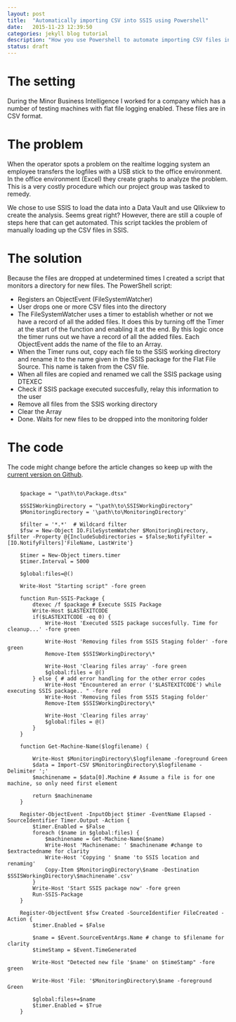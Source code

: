 ```yaml
---
layout: post
title:  "Automatically importing CSV into SSIS using Powershell"
date:   2015-11-23 12:39:50
categories: jekyll blog tutorial
description: "How you use Powershell to automate importing CSV files into SSIS"
status: draft
---
```


# The setting

During the Minor Business Intelligence I worked for a company which has a number of testing machines with flat file logging enabled. These files are in CSV format.

# The problem

When the operator spots a problem on the realtime logging system an employee transfers the logfiles with a USB stick to the office environment. In the office environment (Excel) they create graphs to analyze the problem. This is a very costly procedure which our project group was tasked to remedy. 

We chose to use SSIS to load the data into a Data Vault and use Qlikview to create the analysis. Seems great right? However, there are still a couple of steps here that can get automated. This script tackles the problem of manually loading up the CSV files in SSIS. 

# The solution

Because the files are dropped at undetermined times I created a script that monitors a directory for new files. The PowerShell script:

- Registers an ObjectEvent (FileSystemWatcher)
- User drops one or more CSV files into the directory
- The FileSystemWatcher uses a timer to establish whether or not we have a record of all the added files. It does this by turning off the Timer at the start of the function and enabling it at the end. By this logic once the timer runs out we have a record of all the added files. Each ObjectEvent adds the name of the file to an Array.
- When the Timer runs out, copy each file to the SSIS working directory and rename it to the name given in the SSIS package for the Flat File Source. This name is taken from the CSV file.
- When all files are copied and renamed we call the SSIS package using DTEXEC
- Check if SSIS package executed succesfully, relay this information to the user
- Remove all files from the SSIS working directory
- Clear the Array
- Done. Waits for new files to be dropped into the monitoring folder

# The code

The code might change before the article changes so keep up with the [current version on Github](https://github.com/midasvo/AUTOCSV2SSIS).

```

	$package = "\path\to\Package.dtsx"

	$SSISWorkingDirectory = "\path\to\SSISWorkingDirectory"
	$MonitoringDirectory = '\path\to\MonitoringDirectory'

	$filter = '*.*'  # Wildcard filter                        
	$fsw = New-Object IO.FileSystemWatcher $MonitoringDirectory, $filter -Property @{IncludeSubdirectories = $false;NotifyFilter = [IO.NotifyFilters]'FileName, LastWrite'} 

	$timer = New-Object timers.timer
	$timer.Interval = 5000

	$global:files=@()

	Write-Host "Starting script" -fore green

	function Run-SSIS-Package {
	    dtexec /f $package # Execute SSIS Package
	    Write-Host $LASTEXITCODE
	    if($LASTEXITCODE -eq 0) {
	        Write-Host 'Executed SSIS package succesfully. Time for cleanup...' -fore green

	        Write-Host 'Removing files from SSIS Staging folder' -fore green
	        Remove-Item $SSISWorkingDirectory\*
	        
	        Write-Host 'Clearing files array' -fore green
	        $global:files = @()
	    } else { # add error handling for the other error codes
	        Write-Host "Encountered an error ('$LASTEXITCODE') while executing SSIS package.. " -fore red
	        Write-Host 'Removing files from SSIS Staging folder'
	        Remove-Item $SSISWorkingDirectory\*
	        
	        Write-Host 'Clearing files array'
	        $global:files = @()
	    }
	}

	function Get-Machine-Name($logfilename) {

	    Write-Host $MonitoringDirectory\$logfilename -foreground Green
	    $data = Import-CSV $MonitoringDirectory\$logfilename -Delimiter ';'
	    $machinename = $data[0].Machine # Assume a file is for one machine, so only need first element

	    return $machinename
	}

	Register-ObjectEvent -InputObject $timer -EventName Elapsed -SourceIdentifier Timer.Output -Action {
	    $timer.Enabled = $False
	    foreach ($name in $global:files) {
	        $machinename = Get-Machine-Name($name)
	        Write-Host 'Machinename: ' $machinename #change to $extractedname for clarity
	        Write-Host 'Copying ' $name 'to SSIS location and renaming'
	        Copy-Item $MonitoringDirectory\$name -Destination $SSISWorkingDirectory\$machinename'.csv'
	    }
	    Write-Host 'Start SSIS package now' -fore green
	    Run-SSIS-Package
	}

	Register-ObjectEvent $fsw Created -SourceIdentifier FileCreated -Action { 
	    $timer.Enabled = $False

	    $name = $Event.SourceEventArgs.Name # change to $filename for clarity
	    $timeStamp = $Event.TimeGenerated 

	    Write-Host "Detected new file '$name' on $timeStamp" -fore green 

	    Write-Host 'File: '$MonitoringDirectory\$name -foreground Green    
	    
	    $global:files+=$name
	    $timer.Enabled = $True
	} 

